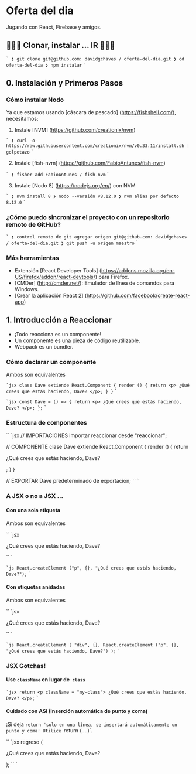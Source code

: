 # Oferta del dia

Jugando con React, Firebase y amigos.

## 👾🤖🚀 Clonar, instalar ... IR 🚀🤖👾

`` `
❯ git clone git@github.com: davidgchaves / oferta-del-dia.git
❯ cd oferta-del-dia
❯ npm instalar
`` `

## 0. Instalación y Primeros Pasos

### Cómo instalar Nodo

Ya que estamos usando [cáscara de pescado] (https://fishshell.com/), necesitamos:

1. Instale [NVM] (https://github.com/creationix/nvm)

`` `
❯ curl -o- https://raw.githubusercontent.com/creationix/nvm/v0.33.11/install.sh | golpetazo
`` `

2. Instale [fish-nvm] (https://github.com/FabioAntunes/fish-nvm)

`` `
❯ fisher add FabioAntunes / fish-nvm
`` `

3. Instale [Nodo 8] (https://nodejs.org/en/) con NVM

`` `
❯ nvm install 8
❯ nodo --versión
v8.12.0
❯ nvm alias por defecto 8.12.0
`` `

### ¿Cómo puedo sincronizar el proyecto con un repositorio remoto de GitHub?

`` `
❯ control remoto de git agregar origen git@github.com: davidgchaves / oferta-del-dia.git
❯ git push -u origen maestro
`` `

### Más herramientas

- Extensión [React Developer Tools] (https://addons.mozilla.org/en-US/firefox/addon/react-devtools/) para Firefox.
- [CMDer] (http://cmder.net/): Emulador de línea de comandos para Windows.
- [Crear la aplicación React 2] (https://github.com/facebook/create-react-app)

## 1. Introducción a Reaccionar

- ¡Todo reacciona es un componente!
- Un componente es una pieza de código reutilizable.
- Webpack es un bundler.

### Cómo declarar un componente

Ambos son equivalentes

`` `jsx
clase Dave extiende React.Component {
  render () {
    return <p> ¿Qué crees que estás haciendo, Dave? </p>;
  }
}
`` `

`` `jsx
const Dave = () => {
  return <p> ¿Qué crees que estás haciendo, Dave? </p>;
};
`` `

### Estructura de componentes

`` `jsx
// IMPORTACIONES
importar reaccionar desde "reaccionar";

// COMPONENTE
clase Dave extiende React.Component {
  render () {
    return <p> ¿Qué crees que estás haciendo, Dave? </p>;
  }
}

// EXPORTAR
Dave predeterminado de exportación;
`` `

### A JSX o no a JSX ...

#### Con una sola etiqueta

Ambos son equivalentes

`` `jsx
<p> ¿Qué crees que estás haciendo, Dave? </p>
`` `

`` `js
React.createElement ("p", {}, "¿Qué crees que estás haciendo, Dave?");
`` `

#### Con etiquetas anidadas

Ambos son equivalentes

`` `jsx
<div>
  <p> ¿Qué crees que estás haciendo, Dave? </p>
</div>
`` `

`` `js
React.createElement (
  "div",
  {},
  React.createElement ("p", {}, "¿Qué crees que estás haciendo, Dave?")
);
`` `

### JSX Gotchas!

#### Use `className` en lugar de` class`

`` `jsx
return <p className = "my-class"> ¿Qué crees que estás haciendo, Dave? </p>;
`` `

#### Cuidado con ASI (Inserción automática de punto y coma)

¡Si deja `return 'solo en una línea, se insertará automáticamente un punto y coma! Utilice `return (....)`.

`` `jsx
regreso (
  <div>
    <p className = "my-class"> ¿Qué crees que estás haciendo, Dave? </p>
  </div>
);
`` `